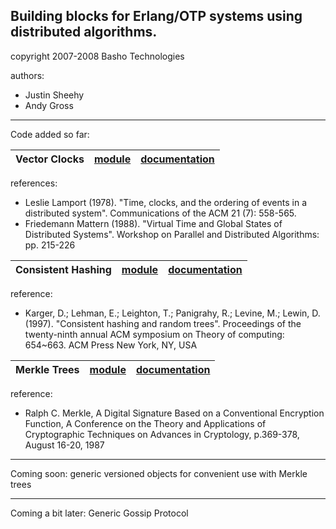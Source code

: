 ## Building blocks for Erlang/OTP systems using distributed algorithms. ##

copyright 2007-2008 Basho Technologies

authors:
  * Justin Sheehy
  * Andy Gross


---


Code added so far:

| Vector Clocks | [module](http://distributerl.googlecode.com/svn/trunk/vclock.erl) | [documentation](http://distributerl.googlecode.com/svn/trunk/vclock.html) |
|:--------------|:------------------------------------------------------------------|:--------------------------------------------------------------------------|

references:
  * Leslie Lamport (1978). "Time, clocks, and the ordering of events in a distributed system". Communications of the ACM 21 (7): 558-565.
  * Friedemann Mattern (1988). "Virtual Time and Global States of Distributed Systems". Workshop on Parallel and Distributed Algorithms: pp. 215-226

| Consistent Hashing | [module](http://distributerl.googlecode.com/svn/trunk/chash.erl) | [documentation](http://distributerl.googlecode.com/svn/trunk/chash.html) |
|:-------------------|:-----------------------------------------------------------------|:-------------------------------------------------------------------------|

reference:
  * Karger, D.; Lehman, E.; Leighton, T.; Panigrahy, R.; Levine, M.; Lewin, D. (1997). "Consistent hashing and random trees". Proceedings of the twenty-ninth annual ACM symposium on Theory of computing: 654~663. ACM Press New York, NY, USA

| Merkle Trees | [module](http://distributerl.googlecode.com/svn/trunk/merkerl.erl) | [documentation](http://distributerl.googlecode.com/svn/trunk/merkerl.html) |
|:-------------|:-------------------------------------------------------------------|:---------------------------------------------------------------------------|

reference:
  * Ralph C. Merkle, A Digital Signature Based on a Conventional Encryption Function, A Conference on the Theory and Applications of Cryptographic Techniques on Advances in Cryptology, p.369-378, August 16-20, 1987

---

Coming soon: generic versioned objects for convenient use with Merkle trees

---

Coming a bit later: Generic Gossip Protocol
